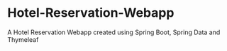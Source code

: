 # Hotel-Reservation-Webapp
A Hotel Reservation Webapp created using Spring Boot, Spring Data and Thymeleaf
